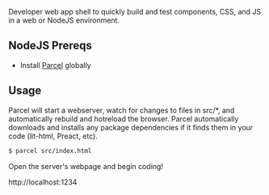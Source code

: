Developer web app shell to quickly build and test components, CSS, and JS in a web or NodeJS environment.

## NodeJS Prereqs

- Install [Parcel](https://parceljs.org/) globally

## Usage

Parcel will start a webserver, watch for changes to files in src/*, and automatically rebuild and hotreload the browser.  Parcel automatically downloads and installs any package dependencies if it finds them in your code (lit-html, Preact, etc).

```sh
$ parcel src/index.html
```

Open the server's webpage and begin coding!

http://localhost:1234

